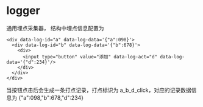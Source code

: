 # logger
通用埋点采集器， 结构中埋点信息配置为
```
<div data-log-id="a" data-log-data='{"a":098}'>
  <div data-log-id="b" data-log-data='{"b":678}'>
    <div>
      <input type="button" value="添加" data-log-act="d" data-log-data='{"d":234}'/>
    </div>
  </div>
</div>
```
当按钮点击后会生成一条打点记录，打点标识为 a_b_d_click，对应的记录数据信息为 {"a":098,"b":678,"d":234}
